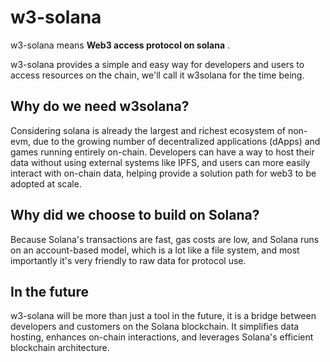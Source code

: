 # w3-solana

w3-solana means **Web3 access protocol on solana** .

w3-solana provides a simple and easy way for developers and users to access resources on the chain, we'll call it w3solana for the time being.

## Why do we need w3solana?

Considering solana is already the largest and richest ecosystem of non-evm, due to the growing number of decentralized applications (dApps) and games running entirely on-chain. Developers can have a way to host their data without using external systems like IPFS, and users can more easily interact with on-chain data, helping provide a solution path for web3 to be adopted at scale.

## Why did we choose to build on Solana?

Because Solana's transactions are fast, gas costs are low, and Solana runs on an account-based model, which is a lot like a file system, and most importantly it's very friendly to raw data for protocol use.

## In the future

w3-solana will be more than just a tool in the future, it is a bridge between developers and customers on the Solana blockchain. It simplifies data hosting, enhances on-chain interactions, and leverages Solana's efficient blockchain architecture.
